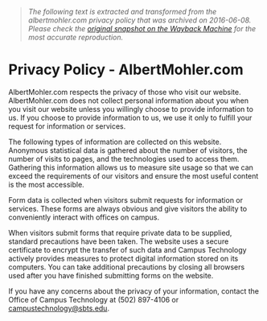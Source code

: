 > *The following text is extracted and transformed from the albertmohler.com privacy policy that was archived on 2016-06-08. Please check the [original snapshot on the Wayback Machine](https://web.archive.org/web/20160608230925id_/http%3A//www.albertmohler.com/privacy-policy) for the most accurate reproduction.*

# Privacy Policy - AlbertMohler.com

AlbertMohler.com respects the privacy of those who visit our website. AlbertMohler.com does not collect personal information about you when you visit our website unless you willingly choose to provide information to us. If you choose to provide information to us, we use it only to fulfill your request for information or services.

The following types of information are collected on this website. Anonymous statistical data is gathered about the number of visitors, the number of visits to pages, and the technologies used to access them. Gathering this information allows us to measure site usage so that we can exceed the requirements of our visitors and ensure the most useful content is the most accessible.

Form data is collected when visitors submit requests for information or services. These forms are always obvious and give visitors the ability to conveniently interact with offices on campus.

When visitors submit forms that require private data to be supplied, standard precautions have been taken. The website uses a secure certificate to encrypt the transfer of such data and Campus Technology actively provides measures to protect digital information stored on its computers. You can take additional precautions by closing all browsers used after you have finished submitting forms on the website.

If you have any concerns about the privacy of your information, contact the Office of Campus Technology at (502) 897-4106 or [campustechnology@sbts.edu](mailto:campustechnology@sbts.edu).
